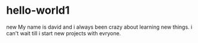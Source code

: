# hello-world1
new 
My name is david and i always been crazy about learning new things. i can't wait till i start new projects with evryone.
